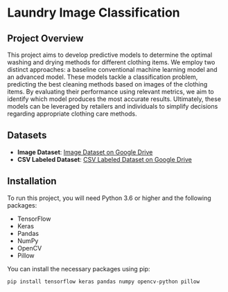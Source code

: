 # Laundry Image Classification

## Project Overview

This project aims to develop predictive models to determine the optimal washing and drying methods for different clothing items. We employ two distinct approaches: a baseline conventional machine learning model and an advanced model. These models tackle a classification problem, predicting the best cleaning methods based on images of the clothing items. By evaluating their performance using relevant metrics, we aim to identify which model produces the most accurate results. Ultimately, these models can be leveraged by retailers and individuals to simplify decisions regarding appropriate clothing care methods.

## Datasets

- **Image Dataset**: [Image Dataset on Google Drive](https://drive.google.com/drive/folders/1DpVUTDz7RdnFN_ymAyHDiNQIxpGUW8bd)
- **CSV Labeled Dataset**: [CSV Labeled Dataset on Google Drive](https://drive.google.com/file/d/1s2VriletbtqPGXX2yTUl_oysFsCwj2aU/view)

## Installation

To run this project, you will need Python 3.6 or higher and the following packages:
- TensorFlow
- Keras
- Pandas
- NumPy
- OpenCV
- Pillow

You can install the necessary packages using pip:

```bash
pip install tensorflow keras pandas numpy opencv-python pillow
